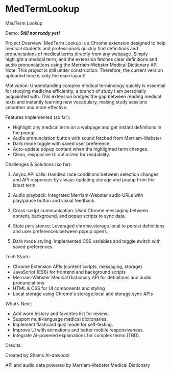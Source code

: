 # MedTermLookup
MedTerm Lookup

Demo: 
***Still not ready yet!***

Project Overview:
MedTerm Lookup is a Chrome extension designed to help medical students and professionals quickly find definitions and pronunciations of medical terms directly from any webpage. Simply highlight a medical term, and the extension fetches clear definitions and audio pronunciations using the Merriam-Webster Medical Dictionary API. 
Note: This project is still under construction. Therefore, the current version uploaded here is only the main layout!

Motivation:
Understanding complex medical terminology quickly is essential for studying medicine efficiently; a branch of study I am personally acquainted with. This extension bridges the gap between reading medical texts and instantly learning new vocabulary, making study sessions smoother and more effective.

Features Implemented (so far):
- Highlight any medical term on a webpage and get instant definitions in the popup.
- Audio pronunciation button with sound fetched from Merriam-Webster.
- Dark mode toggle with saved user preference.
- Auto-update popup content when the highlighted term changes.
- Clean, responsive UI optimized for readability.

Challenges & Solutions (so far):
1) Async API calls: Handled race conditions between selection changes and API responses by always updating storage and popup from the latest term.

2) Audio playback: Integrated Merriam-Webster audio URLs with play/pause button and visual feedback.

3) Cross-script communication: Used Chrome messaging between content, background, and popup scripts to sync data.

4) State persistence: Leveraged chrome.storage.local to persist definitions and user preferences between popup opens.

5) Dark mode styling: Implemented CSS variables and toggle switch with saved preferences.

Tech Stack:
- Chrome Extension APIs (content scripts, messaging, storage)
- JavaScript (ES6) for frontend and background scripts
- Merriam-Webster Medical Dictionary API for definitions and audio pronunciations
- HTML & CSS for UI components and styling
- Local storage using Chrome's storage.local and storage.sync APIs

What’s Next:
- Add word history and favorites list for review.
- Support multi-language medical dictionaries.
- Implement flashcard quiz mode for self-testing.
- Improve UI with animations and better mobile responsiveness.
- Integrate AI-powered explanations for complex terms (TBD). 

Credits:

Created by Shams Al-dawoodi

API and audio data powered by Merriam-Webster Medical Dictionary
